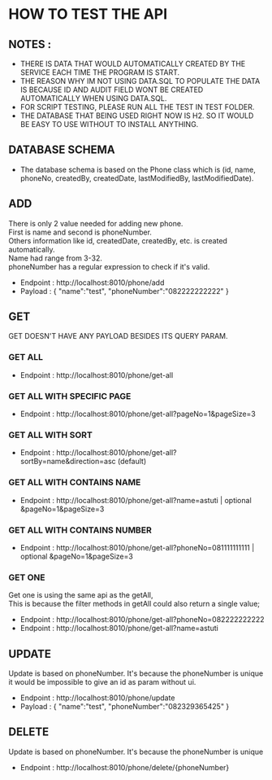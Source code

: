 # HOW TO TEST THE API

## NOTES :
- THERE IS DATA THAT WOULD AUTOMATICALLY CREATED BY THE SERVICE EACH TIME THE PROGRAM IS START.
- THE REASON WHY IM NOT USING DATA.SQL TO POPULATE THE DATA IS BECAUSE ID AND AUDIT FIELD WONT BE CREATED AUTOMATICALLY WHEN USING DATA.SQL.
- FOR SCRIPT TESTING, PLEASE RUN ALL THE TEST IN TEST FOLDER.
- THE DATABASE THAT BEING USED RIGHT NOW IS H2. SO IT WOULD BE EASY TO USE WITHOUT TO INSTALL ANYTHING.

## DATABASE SCHEMA
- The database schema is based on the Phone class which is (id, name, phoneNo, createdBy, createdDate, lastModifiedBy, lastModifiedDate).

## ADD
There is only 2 value needed for adding new phone.    
First is name and second is phoneNumber.  
Others information like id, createdDate, createdBy, etc. is created automatically.   
Name had range from 3-32.   
phoneNumber has a regular expression to check if it's valid.
- Endpoint : http://localhost:8010/phone/add
- Payload : {
  "name":"test",
  "phoneNumber":"082222222222"
  }

## GET
GET DOESN'T HAVE ANY PAYLOAD BESIDES ITS QUERY PARAM.

### GET ALL
- Endpoint : http://localhost:8010/phone/get-all

### GET ALL WITH SPECIFIC PAGE
- Endpoint : http://localhost:8010/phone/get-all?pageNo=1&pageSize=3

### GET ALL WITH SORT
- Endpoint : http://localhost:8010/phone/get-all?sortBy=name&direction=asc (default)

### GET ALL WITH CONTAINS NAME
- Endpoint : http://localhost:8010/phone/get-all?name=astuti | optional &pageNo=1&pageSize=3

### GET ALL WITH CONTAINS NUMBER
- Endpoint : http://localhost:8010/phone/get-all?phoneNo=081111111111 | optional &pageNo=1&pageSize=3

### GET ONE
Get one is using the same api as the getAll,  
This is because the filter methods in getAll could also return a single value;
- Endpoint : http://localhost:8010/phone/get-all?phoneNo=082222222222
- Endpoint : http://localhost:8010/phone/get-all?name=astuti

## UPDATE
Update is based on phoneNumber. It's because the phoneNumber is unique
it would be impossible to give an id as param without ui.  
- Endpoint : http://localhost:8010/phone/update
- Payload : {
  "name":"test",
  "phoneNumber":"082329365425"
  }

## DELETE
Update is based on phoneNumber. It's because the phoneNumber is unique
- Endpoint : http://localhost:8010/phone/delete/{phoneNumber}
